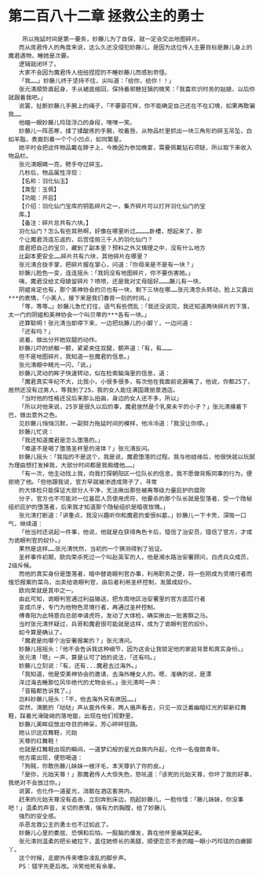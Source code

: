 # 第二百八十二章 拯救公主的勇士
        所以拖延时间是第一要务，妙藤儿为了自保，就一定会交出地图碎片。
       而从庞君传人的角度来说，这么久还没侵犯妙藤儿，是因为这位传人主要目标是藤儿身上的魔君遇物，睡她是次要。
       逻辑就闭环了。
       大家不会因为魔君传人扭扭捏捏的不睡妙藤儿而感到奇怪。
       「我……」妙藤儿终于坚持不住，尖叫道：「给你，给你！！」
       张元清顺势直起身，手从裙底缩回，保持着邪魅狂狷的微笑：「我喜欢识时务的姑娘，以后你就跟着我吧。」
       说罢，扯断妙藤儿手腕上的绳子，「不要耍花样，你不能确定自己还在不在幻境，如果再敢骗我……
       他瞄一眼妙藤儿玲珑浮凸的身段，嘿嘿一笑。
       妙藤儿一阵恶寒，揉了揉酸疼的手腕，咬着唇，从物品栏里抓出一块三角形的碎玉吊坠，白如羊脂，表面刻着一个个小凹点，如同繁星。
       她平时会把这件物品戴在脖子上，今晚因为参加晚宴，需要佩戴钻石项链，所以取下来收入物品栏。
       张元清眼睛一亮，劈手夺过碎玉。
       几秒后，物品属性浮现：
       【名称：羽化仙玉】
       【类型：玉佩】
       【功能：开启】
       【介绍：羽化仙门宝库的钥匙碎片之一，集齐碎片可以打开羽化仙门的宝
       库。】
       【备注：碎片总共有六块。】
       羽化仙门？怎么有些耳熟啊，好像在哪里听过…………卧槽，想起来了，那
       个让魔君流连忘返的，后宫佳丽三千人的羽化仙门？
       度君把自己的宝贝，藏到了副本里？预料之外又情理之中，没有什么地方
       比副本更安全……碎片共有六块，其他碎片在哪里？
       张元清合拢手掌，把碎片握在掌心，问道：「你母亲是不是有一块？」
       妙藤儿脸色一变，连连摇头：「我妈没有地图碎片，你不要伤害她。」
       咦，魔君没给丈母娘留碎片？喷喷，还是我对丈母姐好………藤儿有一块，
       阴姬肯定也有，那个美神协会的贝也有一块，剩下三块在哪……张元清念头转动，脸上又露出***的表情，「小美人，接下来是我们春宵一刻的时间。」
       「等，等等…」妙藤儿急忙打住，语气有些慌乱：「我还没说完，我还知道两块碎片的下落，太一门的阴姬和美神协会一个叫贝蒂的***各有一块。」
       还算聪明！张元清当即停下来，一边把玩藤儿的小脚丫，一边问道：
       「还有吗？」
       说着，做出分开她双腿的动作。
       妙藤儿吓的娇躯一颤，紧紧夹住双腿，颤声道：「有，有………
       但不是地图碎片，我知道一些魔君的信息。」
       张元清眼中精光一闪，「说。」
       妙藤儿灵动的眸子快速转动，似在检索脑海里的信息，道：
       「魔君真实年纪不大，比我小，小很多很多，有次他在我面前说漏嘴了，他说，你都25了，居然还没有过男人，等我到了25，我的女人能住满国晟丽景酒店。
       「当时他的性格还没后来那么扭曲，身边的女人还不多，所以」
       「所以对他来说，25岁是很久以后的事，魔君居然是个乳臭未干的小子？」张元清摸着下巴，做出意外之色。
       见妙藤儿悄悄沉默，一副努力拖延时间的模样，他冷冷道：「我没让你停。」
       妙藤儿忙说：
       「我还知道魔君是怎么堕落的。」
       「难道不是喝了堕落圣杯里的液体？」张元清反问。
       妙藤儿摇头：「我指的不是这个，我是说，魔君堕落的过程。我与他结缘后，他很快就以玩腻为理由想打发掉我，大部分时间都是我痴缠他……」
       「有一次，他主动找上我，向我打探朝阳区一位队长的信息，我不愿做背叛同事的行为，便拒绝了他。「但他跟我说，官方早就被渗透成筛子了，寻常
       的大体检只能保证大部分人干净，无法揪出那些被离等级力量庇护的腐败
       分子，官方也不可能对一位基层人员使用虎符，他要杀的那个队长就是型落者，受一个隐秘组织庇护的堕落者，后来我才知道那个隐秘组织是暗夜玫瑰。」
       张元清打断道：「讲重点，我没兴趣听你和魔君的爱恨纠葛。」妙藤儿一下卡壳，深吸一口气，继续道：
       「他当时还说起一件事，他说，他就是在获得角色卡后，错信了治安员，错信了官方，才成为诡眼判官的奴仆。」
       果然是这样……张元清恍然，当初的一个猜测得到了验证。
       圣杯事件初期，欧向荣杀死过一个叫赵英军的人，他是湘水路治安署顾问，白虎兵众成员，2级斥候。
       而他的真实身份是堕落者，暗中替诡眼判官办事，利用职务之便，将一些刚成为灵境行者而惶恐报案的菜鸟，出卖给诡眼判官，由后者利用圣杯控制，发展成奴仆。
       欧向荣就是其中之一。
       由此可知，诡眼判官通过利益输送，把东南地区治安署里的官方底层行者
       变成爪牙，专门为他物色灵境行者，再通过圣杯控制。
       傅青阳为此特意向总部申请虎符，发动了大体检，确实揪出一批害群之马。
       当时张元清怀疑过，兵哥和魔君很可能就是这样，成为了诡眼判官的奴仆。
       如今算是确认了。
       「魔君是向哪个治安署报案的？」张元清问。
       妙藤儿摇摇头：「他不会告诉我这种细节，因为这会让我锁定他的家庭背景和真实身份。」
       张元清「嗯」一声，算是认可了她的说法，「还有吗。」
       妙藤儿立刻说：「有，还有...魔君去过海外。」
       「我知道，他是受美神协会的邀请，去海外睡女人的。嗯，准确的说，是漂
       洋过海去睡那位风华绝代的尤物会长。」张元清呵一声：
       「音箱都告诉我了。」
       岂料妙藤儿摇头：「不，他去海外另有原因……」
       突然，清脆的「哒哒」声从窗外传来，两人循声看去，只见一双泛着幽暗红光的崭新红舞鞋，踩着光滑陡峭的落地窗，出现在他们视野里。
       妙藤儿美眸绽放出夺目的神采，芳心砰砰狂跳。
       她认识这双舞鞋，元始
       天尊的红舞鞋！
       也就是红舞鞋出现的瞬间，一道梦幻般的星光自房内升起，化作一名俊朗青年。
       他方甫出现，便怒喝道：
       「狗贼，你敢伤藤儿妹妹一根汗毛，本天尊扒了你的皮。」
       「是你，元始天尊！」那魔君传人大惊失色，怒吼道：「该死的元始天尊，你坏了我的好事，我绝对不会放过你。」
       说罢，也化作一道星光，消散在酒店套房内。
       赶来的元始天尊没有追击，立刻奔到床边，抱起妙藤儿，一脸怜惜：「藤儿妹妹，你没事吧！」温柔的声音，关切的表情，强有力的胸膛，给了妙藤儿
       强烈的安全感。
       杀恶龙救公主的勇士也不过如此了。
       妙藤儿心里的委屈、恐惧和后怕，一股脑的爆发，靠在他怀里痛哭起来。
       张元清则温柔的把长裙拉下，盖住她修长的美腿，顺便恋恋不舍的瞄一眼小巧玲珑的白嫩脚丫。
       这个时候，走廊外传来嘈杂凌乱的脚步声。
       PS：错字先更后改。冷笑他死有余辜。